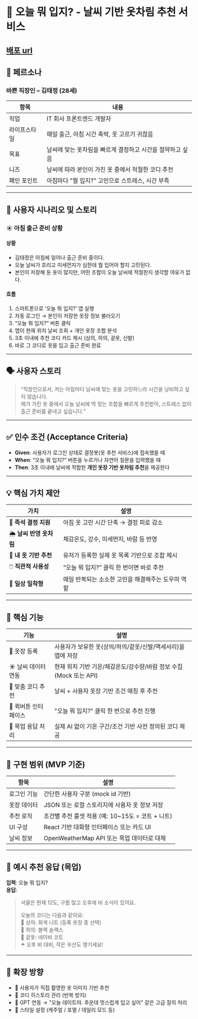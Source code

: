 # 🧥 오늘 뭐 입지? - 날씨 기반 옷차림 추천 서비스
[배포 url](https://today-s-dress-code.lovable.app/)
---

## 👤 페르소나

### 바쁜 직장인 – 김태정 (28세)

| 항목 | 내용 |
|------|------|
| 직업 | IT 회사 프론트엔드 개발자 |
| 라이프스타일 | 매일 출근, 아침 시간 촉박, 옷 고르기 귀찮음 |
| 목표 | 날씨에 맞는 옷차림을 빠르게 결정하고 시간을 절약하고 싶음 |
| 니즈 | 날씨에 따라 본인이 가진 옷 중에서 적절한 코디 추천 |
| 페인 포인트 | 아침마다 "뭘 입지?" 고민으로 스트레스, 시간 부족 |

---

## 📌 사용자 시나리오 및 스토리

### ☀️ 아침 출근 준비 상황

#### 상황
- 김태정은 아침에 일어나 출근 준비 중이다.
- 오늘 날씨가 흐리고 미세먼지가 심한데 뭘 입어야 할지 고민된다.
- 본인이 저장해 둔 옷이 많지만, 어떤 조합이 오늘 날씨에 적절한지 생각할 여유가 없다.

#### 흐름

1. 스마트폰으로 ‘오늘 뭐 입지?’ 앱 실행  
2. 자동 로그인 → 본인이 저장한 옷장 정보 불러오기  
3. “오늘 뭐 입지?” 버튼 클릭  
4. 앱이 현재 위치 날씨 조회 + 개인 옷장 조합 분석  
5. 3초 이내에 추천 코디 카드 제시 (상의, 하의, 겉옷, 신발)  
6. 바로 그 코디로 옷을 입고 출근 준비 완료

---

## 🗣️ 사용자 스토리

> “직장인으로서, 저는 아침마다 날씨에 맞는 옷을 고민하느라 시간을 낭비하고 싶지 않습니다.  
> 제가 가진 옷 중에서 오늘 날씨에 딱 맞는 조합을 빠르게 추천받아, 스트레스 없이 출근 준비를 끝내고 싶습니다.”

---

## ✅ 인수 조건 (Acceptance Criteria)

- **Given**: 사용자가 로그인 상태로 결정봇(옷 추천 서비스)에 접속했을 때  
- **When**: “오늘 뭐 입지?” 버튼을 누르거나 자연어 질문을 입력했을 때  
- **Then**: 3초 이내에 날씨에 적합한 **개인 옷장 기반 옷차림 추천**을 제공한다

---

## 💡 핵심 가치 제안

| 가치 | 설명 |
|------|------|
| 👚 **즉석 결정 지원** | 아침 옷 고민 시간 단축 → 결정 피로 감소 |
| 🌦️ **날씨 반영 옷차림** | 체감온도, 강수, 미세먼지, 바람 등 반영 |
| 🧥 **내 옷 기반 추천** | 유저가 등록한 실제 옷 목록 기반으로 조합 제시 |
| 🖱️ **직관적 사용성** | “오늘 뭐 입지?” 클릭 한 번이면 바로 추천 |
| 📆 **일상 밀착형** | 매일 반복되는 소소한 고민을 해결해주는 도우미 역할 |

---

## 🔧 핵심 기능

| 기능 | 설명 |
|------|------|
| 🧥 옷장 등록 | 사용자가 보유한 옷(상의/하의/겉옷/신발/액세서리)을 앱에 저장 |
| ☀️ 날씨 데이터 연동 | 현재 위치 기반 기온/체감온도/강수량/바람 정보 수집 (Mock 또는 API) |
| 🎯 맞춤 코디 추천 | 날씨 + 사용자 옷장 기반 조건 매칭 후 추천 |
| 🔘 퀵버튼 인터페이스 | "오늘 뭐 입지?" 클릭 한 번으로 추천 진행 |
| 🧠 목업 응답 처리 | 실제 AI 없이 기온 구간/조건 기반 사전 정의된 코디 제공 |

---

## 🧪 구현 범위 (MVP 기준)

| 항목 | 설명 |
|------|------|
| 로그인 기능 | 간단한 사용자 구분 (mock id 기반) |
| 옷장 데이터 | JSON 또는 로컬 스토리지에 사용자 옷 정보 저장 |
| 추천 로직 | 조건별 추천 룰셋 적용 (예: 10~15도 = 코트 + 니트) |
| UI 구성 | React 기반 대화형 인터페이스 또는 카드 UI |
| 날씨 정보 | OpenWeatherMap API 또는 목업 데이터로 대체 |

---

## 🧱 예시 추천 응답 (목업)

**입력**: 오늘 뭐 입지?  
**응답**:
> 서울은 현재 12도, 구름 많고 오후에 비 소식이 있어요.  
>  
> 오늘의 코디는 다음과 같아요:  
> 👕 상의: 회색 니트 (등록 옷장 중 선택)  
> 👖 하의: 블랙 슬랙스  
> 🧥 겉옷: 네이비 코트  
> ☂️ 오후 비 대비, 작은 우산도 챙기세요!

---

## 🔄 확장 방향

- 📸 사용자가 직접 촬영한 옷 이미지 기반 추천
- 🔄 코디 히스토리 관리 (반복 방지)
- 🧠 GPT 연동 → "오늘 데이트야. 추운데 멋스럽게 입고 싶어" 같은 고급 질의 처리
- 👗 스타일 설정 (캐주얼 / 포멀 / 데일리 모드 등)

